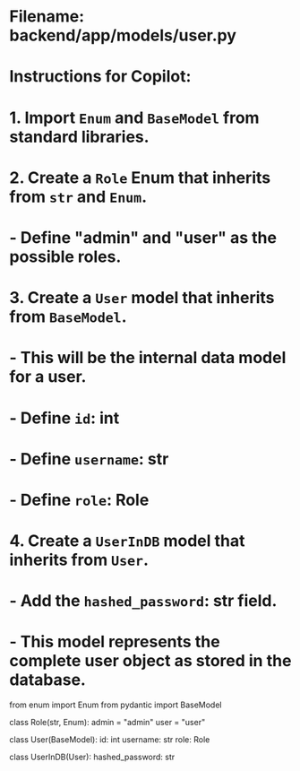 # Filename: backend/app/models/user.py
# Instructions for Copilot:
# 1. Import `Enum` and `BaseModel` from standard libraries.
# 2. Create a `Role` Enum that inherits from `str` and `Enum`.
#    - Define "admin" and "user" as the possible roles.
# 3. Create a `User` model that inherits from `BaseModel`.
#    - This will be the internal data model for a user.
#    - Define `id`: int
#    - Define `username`: str
#    - Define `role`: Role
# 4. Create a `UserInDB` model that inherits from `User`.
#    - Add the `hashed_password`: str field.
#    - This model represents the complete user object as stored in the database.

from enum import Enum
from pydantic import BaseModel

class Role(str, Enum):
    admin = "admin"
    user = "user"

class User(BaseModel):
    id: int
    username: str
    role: Role

class UserInDB(User):
    hashed_password: str
